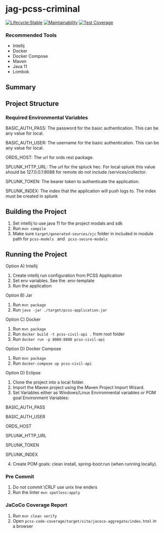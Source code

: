 # jag-pcss-criminal

[![Lifecycle:Stable](https://img.shields.io/badge/Lifecycle-Stable-97ca00)](https://github.com/bcgov/jag-pcss-criminal)
[![Maintainability](https://api.codeclimate.com/v1/badges/602085fc42697705f899/maintainability)](https://codeclimate.com/github/bcgov/jag-pcss-criminal/maintainability)
[![Test Coverage](https://api.codeclimate.com/v1/badges/602085fc42697705f899/test_coverage)](https://codeclimate.com/github/bcgov/jag-pcss-criminal/test_coverage)

### Recommended Tools
* Intellij
* Docker
* Docker Compose
* Maven
* Java 11
* Lombok

## Summary

## Project Structure

### Required Environmental Variables

BASIC_AUTH_PASS: The password for the basic authentication. This can be any value for local.

BASIC_AUTH_USER: The username for the basic authentication. This can be any value for local.

ORDS_HOST: The url for ords rest package.

SPLUNK_HTTP_URL: The url for the spluck hec. For local splunk this value should be 127.0.0.1:8088 for
remote do not include /services/collector.

SPLUNK_TOKEN: The bearer token to authenticate the application.

SPLUNK_INDEX: The index that the application will push logs to. The index must be created in splunk

## Building the Project
1) Set intellij to use java 11 for the project modals and sdk
2) Run ``mvn compile``
3) Make sure ```target/generated-sources/xjc``` folder in included in module path for ```pcss-models ``` and ``` pcss-secure-modals```

## Running the Project
Option A) Intellij
1) Create intellij run configuration from PCSS Application
2) Set env variables. See the .env-template
3) Run the application

Option B) Jar
1) Run ```mvn package```
2) Run ```java -jar ./target/pcss-application.jar```

Option C) Docker
1) Run ```mvn package```
2) Run ```docker build -t pcss-civil-api .``` from root folder
3) Run ```docker run -p 8080:8080 pcss-civil-api```

Option D) Docker Compose
1) Run ```mvn package```
2) Run ```docker-compose up pcss-civil-api```

Option D) Eclipse
1) Clone the project into a local folder.
2) Import the Maven project using the Maven Project Import Wizard.
3) Set Variables either as Windows/Linux Environmental variables or POM goal Environment Variables:

BASIC_AUTH_PASS

BASIC_AUTH_USER

ORDS_HOST

SPLUNK_HTTP_URL

SPLUNK_TOKEN

SPLUNK_INDEX

4) Create POM goals: clean install, spring-boot:run  (when running locally).

### Pre Commit
1) Do not commit \CRLF use unix line enders
2) Run the linter ```mvn spotless:apply```

### JaCoCo Coverage Report
1) Run ```mvn clean verify```
3) Open ```pcss-code-coverage/target/site/jacoco-aggregate/index.html``` in a browser
